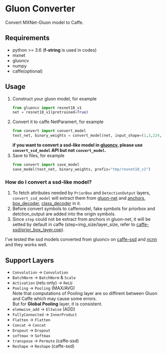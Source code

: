 # Gluon Converter
Convert MXNet-Gluon model to Caffe.

## Requirements      
* python >= 3.6 (**f-string** is used in codes)
* mxnet
* gluoncv
* numpy
* caffe(optional)

## Usage
1. Construct your gluon model, for example     
    ```python
    from gluoncv import resnet18_v1
    net = resnet18_v1(pretrained=True)
    ```
2. Convert it to caffe NetParamert, for example    
    ```python
    from convert import convert_model
    text_net, binary_weights = convert_model(net, input_shape=(1,3,224,224), softmax=False)
    ```      
    **if you want to convert a ssd-like model in [gluoncv](https://github.com/dmlc/gluon-cv), please use `convert_ssd_model` API but not `convert_model`.**
3. Save to files, for example
    ```python
    from convert import save_model
    save_model(text_net, binary_weights, prefix="tmp/resnet18_v1")
    ``` 

### How do I convert a ssd-like model?    
1. To fetch attributes needed by `PriorBox` and `DetectionOutput` layers, `convert_ssd_model` will extract them from [gluon-net](https://github.com/dmlc/gluon-cv/blob/master/gluoncv/model_zoo/ssd/ssd.py#L18) and [anchors](https://github.com/dmlc/gluon-cv/blob/276ffba742d4cfe51336a76b702647c52ebb6ee0/gluoncv/model_zoo/ssd/anchor.py#L9), [box_decoder](https://github.com/dmlc/gluon-cv/blob/276ffba742d4cfe51336a76b702647c52ebb6ee0/gluoncv/nn/coder.py#L204), [class_decoder](https://github.com/dmlc/gluon-cv/blob/276ffba742d4cfe51336a76b702647c52ebb6ee0/gluoncv/nn/coder.py#L329) in it. 
2. Before convert symbols to caffemodel, fake symbols for priorbox and detction_output are added into the origin symbols.
3. Since `step` could not be extract from anchors in gluon-net, it will be setted by default in caffe (step=img_size/layer_size, refer to [caffe-ssd/prior_box_layer.cpp](https://github.com/weiliu89/caffe/blob/ssd/src/caffe/layers/prior_box_layer.cpp#L133-L135)).

I've tested the ssd models converted from gluoncv on [caffe-ssd](https://github.com/weiliu89/caffe/tree/ssd) and [ncnn](https://github.com/Tencent/ncnn) and they works well.

## Support Layers
* `Convolution` -> `Convolution`
* `BatchNorm` -> `BatchNorm` & `Scale`
* `Activation` (relu only) -> `ReLU`
* `Pooling` -> `Pooling` (MAX/AVG)       
    Note that computations of Pooling layer are so diffirent between Gluon and Caffe which may cause some errors.   
    But for **Global Pooling** layer, it is consistent.    
* `elemwise_add` -> `Eltwise` (ADD)
* `FullyConnected` -> `InnerProduct`
* `Flatten` -> `Flatten`
* `Concat` -> `Concat`
* `Dropout` -> `Dropout`
* `softmax` -> `Softmax`
* `transpose` -> `Permute` (caffe-ssd)
* `Reshape` -> `Reshape` (caffe-ssd)
